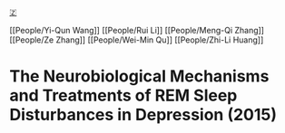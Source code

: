 [🇿](zotero://select/library/items/KQZLEGGC)

[[People/Yi-Qun Wang]] [[People/Rui Li]] [[People/Meng-Qi Zhang]] [[People/Ze Zhang]] [[People/Wei-Min Qu]] [[People/Zhi-Li Huang]] 
# The Neurobiological Mechanisms and Treatments of REM Sleep Disturbances in Depression (2015)

